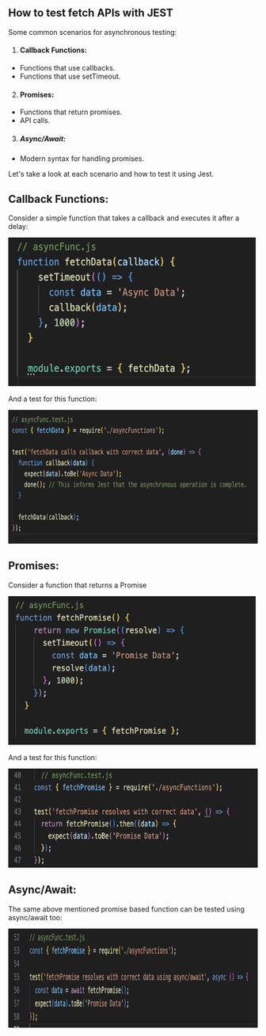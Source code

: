 ## How to test fetch APIs with JEST 


Some common scenarios for asynchronous testing:

1. #### Callback Functions:
  - Functions that use callbacks.
  - Functions that use setTimeout.
    
2. #### Promises:
  - Functions that return promises.
  - API calls.
3. ##### Async/Await:
  - Modern syntax for handling promises.


Let's take a look at each scenario and how to test it using Jest. 

## Callback Functions:

Consider a simple function that takes a callback and executes it after a delay:

<img src="https://raw.githubusercontent.com/abroroo/til/main/JEST/images/1.png" width="500" height="300" />

And a test for this function:

<img src="https://raw.githubusercontent.com/abroroo/til/main/JEST/images/1.2.png" width="800" height="270" />

## Promises:

Consider a function that returns a Promise

<img src="https://raw.githubusercontent.com/abroroo/til/main/JEST/images/2.png" width="500" height="300" />

And a test for this function:

<img src="https://raw.githubusercontent.com/abroroo/til/main/JEST/images/2.1.png" width="700" height="200" />

## Async/Await:

The same above mentioned promise based function can be tested using async/await too: 

<img src="https://raw.githubusercontent.com/abroroo/til/main/JEST/images/2.2.png" width="900" height="200" />
